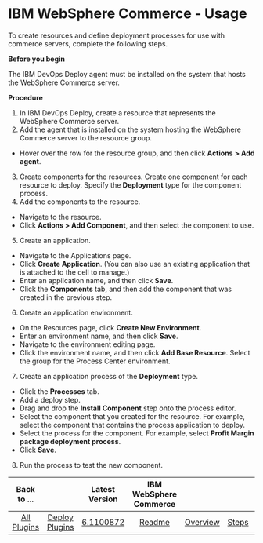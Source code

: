 
# IBM WebSphere Commerce - Usage


To create resources and define deployment processes for use with commerce servers, complete the following steps.

**Before you begin**

The IBM DevOps Deploy agent must be installed on the system that hosts the WebSphere Commerce server.

**Procedure**

1. In IBM DevOps Deploy, create a resource that represents the WebSphere Commerce server.
2. Add the agent that is installed on the system hosting the WebSphere Commerce server to the resource group.
* Hover over the row for the resource group, and then click **Actions** **> Add agent**.
3. Create components for the resources. Create one component for each resource to deploy. Specify the **Deployment** type for the component process.
4. Add the components to the resource.
* Navigate to the resource.
* Click **Actions > Add Component**, and then select the component to use.
5. Create an application.
* Navigate to the Applications page.
* Click **Create Application**. (You can also use an existing application that is attached to the cell to manage.)
* Enter an application name, and then click **Save**.
* Click the **Components** tab, and then add the component that was created in the previous step.
6. Create an application environment.
* On the Resources page, click **Create New Environment**.
* Enter an environment name, and then click **Save**.
* Navigate to the environment editing page.
* Click the environment name, and then click **Add Base Resource**. Select the group for the Process Center environment.
7. Create an application process of the **Deployment** type.
* Click the **Processes** tab.
* Add a deploy step.
* Drag and drop the **Install Component** step onto the process editor.
* Select the component that you created for the resource. For example, select the component that contains the process application to deploy.
* Select the process for the component. For example, select **Profit Margin package deployment process**.
* Click **Save**.
8. Run the process to test the new component.

|Back to ...||Latest Version|IBM WebSphere Commerce ||||
| :---: | :---: | :---: | :---: | :---: | :---: | :---: |
|[All Plugins](../../index.md)|[Deploy Plugins](../README.md)|[6.1100872](https://raw.githubusercontent.com/UrbanCode/IBM-UCD-PLUGINS/main/files/WebSphereCommerce/WebSphereCommerce-6.1100872.zip)|[Readme](README.md)|[Overview](overview.md)|[Steps](steps.md)|[Downloads](downloads.md)|
